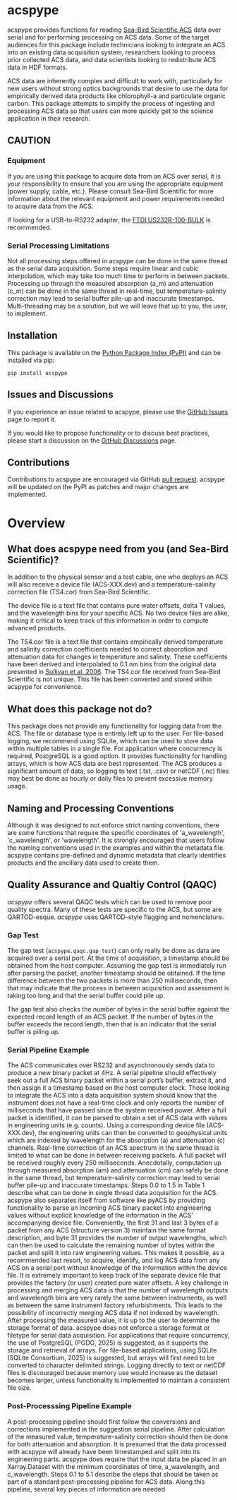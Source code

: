 # acspype
acspype provides functions for reading [Sea-Bird Scientific ACS](https://www.seabird.com/ac-s-spectral-absorption-and-attenuation-sensor/product?id=60762467715) data over serial and for performing processing on ACS data.
Some of the target audiences for this package include technicians looking to integrate an ACS into an existing data acquisition system, researchers looking to process prior collected ACS data, and data scientists looking to redistribute ACS data in HDF formats.

ACS data are inherently complex and difficult to work with, particularly for new users without strong optics backgrounds that desire to use the data for empirically derived data products like chlorophyll-a and particulate organic carbon.
This package attempts to simplify the process of ingesting and processing ACS data so that users can more quickly get to the science application in their research.

## CAUTION
### Equipment
If you are using this package to acquire data from an ACS over serial, it is your responsibility to ensure that you are 
using the appropriate equipment (power supply, cable, etc.). Please consult Sea-Bird Scientific for more information about the relevant equipment and
power requirements needed to acquire data from the ACS.

If looking for a USB-to-RS232 adapter, the [FTDI US232R-100-BULK](https://ftdichip.com/products/us232r-100-bulk/) is recommended.

### Serial Processing Limitations
Not all processing steps offered in acspype can be done in the same thread as the serial data acquisition. 
Some steps require linear and cubic interpolation, which may take too much time to perform in between packets. 
Processing up through the measured absorption (a_m) and attenuation (c_m) can be done in the same thread in real-time, but temperature-salinity correction may lead to serial buffer pile-up and inaccurate timestamps.
Multi-threading may be a solution, but we will leave that up to you, the user, to implement.

## Installation
This package is available on the [Python Package Index (PyPI)](https://pypi.org/project/acspype/) and can be installed via pip:

`pip install acspype`

## Issues and Discussions
If you experience an issue related to acspype, please use the [GitHub Issues](https://github.com/IanTBlack/acspype/issues) page to report it.

If you would like to propose functionality or to discuss best practices, please start a discussion on the [GitHub Discussions](https://github.com/IanTBlack/acspype/discussions) page.

## Contributions
Contributions to acspype are encouraged via GitHub [pull request](https://github.com/IanTBlack/acspype/pulls). 
acspype will be updated on the PyPI as patches and major changes are implemented.


# Overview
## What does acspype need from you (and Sea-Bird Scientific)?
In addition to the physical sensor and a test cable, one who deploys an ACS will also receive a device file (ACS-XXX.dev) and a temperature-salinity correction file (TS4.cor) from Sea-Bird Scientific.

The device file is a text file that contains pure water offsets, delta T values, and the wavelength bins for your specific ACS.
No two device files are alike, making it critical to keep track of this information in order to compute advanced products.

The TS4.cor file is a text file that contains empirically derived temperature and salinity correction coefficients needed to correct absorption and attenuation data for changes in temperature and salinity.
These coefficients have been derived and interpolated to 0.1 nm bins from the original data presented in [Sullivan et al. 2006](https://doi.org/10.1364/AO.45.005294).
The TS4.cor file received from Sea-Bird Scientific is not unique. This file has been converted and stored within acspype for convenience.

## What does this package **not** do?
This package does not provide any functionality for logging data from the ACS. The file or database type is entirely left up to the user.
For file-based logging, we recommend using SQLite, which can be used to store data within multiple tables in a single file. 
For application where concurrency is required, PostgreSQL is a good option. It provides functionality for handling arrays, which is how ACS data are best represented.
The ACS produces a significant amount of data, so logging to text (.txt, .csv) or netCDF (.nc) files may best be done as hourly or daily files to prevent excessive memory usage.

## Naming and Processing Conventions
Although it was designed to not enforce strict naming conventions, there are some functions that require the specific coordinates of 'a_wavelength', 'c_wavelength', or 'wavelength'.
It is strongly encouraged that users follow the naming conventions used in the examples and within the metadata file. acspype contains pre-defined and dynamic metadata that clearly identifies products and the ancillary data used to create them.


## Quality Assurance and Qualtiy Control (QAQC)
*acspype* offers several QAQC tests which can be used to remove poor quality spectra. Many of these tests are specific to the ACS, but some are QARTOD-esque. *acspype* uses QARTOD-style flagging and nomenclature.

### Gap Test
The gap test (`acspype.qaqc.gap_test`) can only really be done as data are acquired over a serial port. At the time of acquisition, a timestamp should be obtained from the host computer. Assuming the gap test is immediately run after parsing the packet, another timestamp should be obtained.
If the time difference between the two packets is more than 250 milliseconds, then that may indicate that the process in between acquisition and assessment is taking too long and that the serial buffer could pile up.

The gap test also checks the number of bytes in the serial buffer against the expected record length of an ACS packet. If the number of bytes in the buffer exceeds the record length, then that is an indicator that the serial buffer is piling up. 



### Serial Pipeline Example
The ACS communicates over RS232 and asynchronously sends data to produce a new binary packet at 4Hz. A serial pipeline should effectively seek out a full ACS binary packet within a serial port’s buffer, extract it, and then assign it a timestamp based on the host computer clock. Those looking to integrate the ACS into a data acquisition system should know that the instrument does not have a real-time clock and only reports the number of milliseconds that have passed since the system received power. After a full packet is identified, it can be parsed to obtain a set of ACS data with values in engineering units (e.g. counts). Using a corresponding device file (ACS-XXX.dev), the engineering units can then be converted to geophysical units which are indexed by wavelength for the absorption (a) and attenuation (c) channels. Real-time correction of an ACS spectrum in the same thread is limited to what can be done in between receiving packets. A full packet will be received roughly every 250 milliseconds. Anecdotally, computation up through measured absorption (am) and attenuation (cm) can safely be done in the same thread, but temperature-salinity correction may lead to serial buffer pile-up and inaccurate timestamps. Steps 0.0 to 1.5 in Table 1 describe what can be done in single thread data acquisition for the ACS.
acspype also separates itself from software like pyACS by providing functionality to parse an incoming ACS binary packet into engineering values without explicit knowledge of the information in the ACS’ accompanying device file. Conveniently, the first 31 and last 3 bytes of a packet from any ACS (structure version 3) maintain the same format description, and byte 31 provides the number of output wavelengths, which can then be used to calculate the remaining number of bytes within the packet and split it into raw engineering values. This makes it possible, as a recommended last resort, to acquire, identify, and log ACS data from any ACS on a serial port without knowledge of the information within the device file. It is extremely important to keep track of the separate device file that provides the factory (or user) created pure water offsets. A key challenge in processing and merging ACS data is that the number of wavelength outputs and wavelength bins are very rarely the same between instruments, as well as between the same instrument factory refurbishments. This leads to the possibility of incorrectly merging ACS data if not indexed by wavelength. 
After processing the measured value, it is up to the user to determine the storage format of data. acspype does not enforce a storage format or filetype for serial data acquisition. For applications that require concurrency, the use of PostgreSQL (PGDG, 2025) is suggested, as it supports the storage and retrieval of arrays. For file-based applications, using SQLite (SQLite Consortium, 2025) is suggested, but arrays will first need to be converted to character delimited strings. Logging directly to text or netCDF files is discouraged because memory use would increase as the dataset becomes larger, unless functionality is implemented to maintain a consistent file size.


### Post-Processsing Pipeline Example

A post-processing pipeline should first follow the conversions and corrections implemented in the suggestion serial pipeline. After calculation of the measured value, temperature-salinity correction should then be done for both attenuation and absorption. 
It is presumed that the data processed with acspype will already have been timestamped and split into its engineering parts. acspype does require that the input data be placed in an Xarray.Dataset with the minimum coordinates of time, a_wavelength, and c_wavelength. Steps 0.1 to 5.1 describe the steps that should be taken as part of a standard post-processing pipeline for ACS data. Along this pipeline, several key pieces of information are needed 






